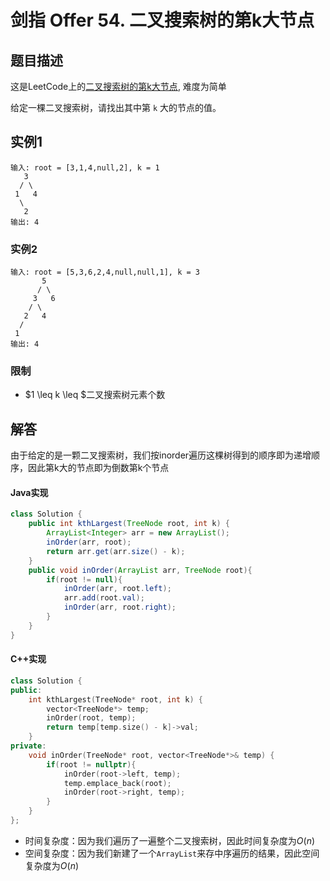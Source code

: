 # 剑指 Offer 54. 二叉搜索树的第k大节点

## 题目描述

这是LeetCode上的[二叉搜索树的第k大节点](https://leetcode-cn.com/problems/er-cha-sou-suo-shu-de-di-kda-jie-dian-lcof/), 难度为简单

给定一棵二叉搜索树，请找出其中第 `k` 大的节点的值。

## 实例1

```
输入: root = [3,1,4,null,2], k = 1
   3
  / \
 1   4
  \
   2
输出: 4
```

### 实例2

```
输入: root = [5,3,6,2,4,null,null,1], k = 3
       5
      / \
     3   6
    / \
   2   4
  /
 1
输出: 4
```

### 限制

- $1 \leq k \leq $二叉搜索树元素个数

## 解答

由于给定的是一颗二叉搜索树，我们按inorder遍历这棵树得到的顺序即为递增顺序，因此第k大的节点即为倒数第k个节点

#### Java实现

```Java
class Solution {
    public int kthLargest(TreeNode root, int k) {
        ArrayList<Integer> arr = new ArrayList();
        inOrder(arr, root);
        return arr.get(arr.size() - k);
    }
    public void inOrder(ArrayList arr, TreeNode root){
        if(root != null){
            inOrder(arr, root.left);
            arr.add(root.val);
            inOrder(arr, root.right);
        }
    }
}
```

#### C++实现

```c++
class Solution {
public:
    int kthLargest(TreeNode* root, int k) {
        vector<TreeNode*> temp;
        inOrder(root, temp);
        return temp[temp.size() - k]->val;
    }
private:
    void inOrder(TreeNode* root, vector<TreeNode*>& temp) {
        if(root != nullptr){
            inOrder(root->left, temp);
            temp.emplace_back(root);
            inOrder(root->right, temp);
        }
    }
};
```

* 时间复杂度：因为我们遍历了一遍整个二叉搜索树，因此时间复杂度为$O(n)$
* 空间复杂度：因为我们新建了一个`ArrayList`来存中序遍历的结果，因此空间复杂度为$O(n)$
